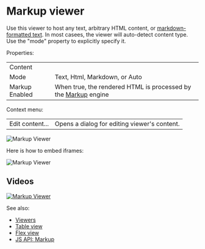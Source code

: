 <!-- TITLE: Markup viewer -->
<!-- SUBTITLE: -->

# Markup viewer

Use this viewer to host any text, arbitrary HTML content, or [markdown-formatted text](../../overview/markdown.md). In
most casees, the viewer will auto-detect content type. Use the "mode" property to explicitly specify it.

Properties:

|                     |         |
|---------------------|---------|
| Content             |     |
| Mode                | Text, Html, Markdown, or Auto |
| Markup Enabled      | When true, the rendered HTML is processed by the [Markup](../../overview/markup.md) engine |

Context menu:

|                       |                 |
|-----------------------|-----------------|
| Edit content...       | Opens a dialog for editing viewer's content.   |

![Markup Viewer](markup-viewer.png "Markup Viewer")

Here is how to embed iframes:

![Markup Viewer](markup-iframe-embedding.gif "iframe embedding")

## Videos

[![Markup Viewer](../../uploads/youtube/visualizations2.png "Open on Youtube")](https://www.youtube.com/watch?v=7MBXWzdC0-I&t=3052s)

See also:

* [Viewers](../viewers.md)
* [Table view](../../overview/table-view.md)
* [Flex view](../../overview/flex-view.md)
* [JS API: Markup](https://public.datagrok.ai/js/samples/ui/viewers/types/markup)
